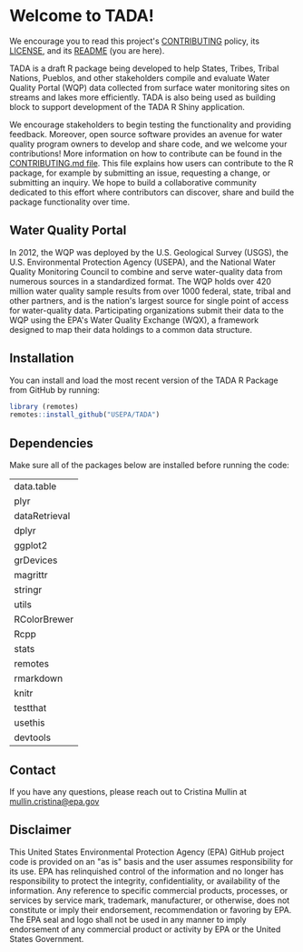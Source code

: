 # Welcome to TADA!

We encourage you to read this project's [CONTRIBUTING](https://github.com/USEPA/TADA/blob/develop/CONTRIBUTING.md) policy, its [LICENSE](https://github.com/USEPA/TADA/blob/develop/LICENSE.md), and its [README](https://github.com/USEPA/TADA/blob/develop/readme.md) (you are here).

TADA is a draft R package being developed to help States, Tribes, Tribal Nations, Pueblos, and other stakeholders compile and evaluate Water Quality Portal (WQP) data collected from surface water monitoring sites on streams and lakes more efficiently. TADA is also being used as building block to support development of the TADA R Shiny application.

We encourage stakeholders to begin testing the functionality and providing feedback. Moreover, open source software provides an avenue for water quality program owners to develop and share code, and we welcome your contributions! More information on how to contribute can be found in the [CONTRIBUTING.md file](https://github.com/USEPA/TADA/blob/develop/CONTRIBUTING.md). This file explains how users can contribute to the R package, for example by submitting an issue, requesting a change, or submitting an inquiry. We hope to build a collaborative community dedicated to this effort where contributors can discover, share and build the package functionality over time.

## Water Quality Portal

In 2012, the WQP was deployed by the U.S. Geological Survey (USGS), the U.S. Environmental Protection Agency (USEPA), and the National Water Quality Monitoring Council to combine and serve water-quality data from numerous sources in a standardized format. The WQP holds over 420 million water quality sample results from over 1000 federal, state, tribal and other partners, and is the nation's largest source for single point of access for water-quality data. Participating organizations submit their data to the WQP using the EPA's Water Quality Exchange (WQX), a framework designed to map their data holdings to a common data structure.

## Installation

You can install and load the most recent version of the TADA R Package from GitHub by running:

``` r
library (remotes)
remotes::install_github("USEPA/TADA")
```

## Dependencies

Make sure all of the packages below are installed before running the code:

|               |
|---------------|
| data.table    |
| plyr          |
| dataRetrieval |
| dplyr         |
| ggplot2       |
| grDevices     |
| magrittr      |
| stringr       |
| utils         |
| RColorBrewer  |
| Rcpp          |
| stats         |
| remotes       |
| rmarkdown     |
| knitr         |
| testthat      |
| usethis       |
| devtools      |

## Contact

If you have any questions, please reach out to Cristina Mullin at mullin.cristina@epa.gov

## Disclaimer

This United States Environmental Protection Agency (EPA) GitHub project code is provided on an "as is" basis and the user assumes responsibility for its use. EPA has relinquished control of the information and no longer has responsibility to protect the integrity, confidentiality, or availability of the information. Any reference to specific commercial products, processes, or services by service mark, trademark, manufacturer, or otherwise, does not constitute or imply their endorsement, recommendation or favoring by EPA. The EPA seal and logo shall not be used in any manner to imply endorsement of any commercial product or activity by EPA or the United States Government.
